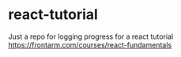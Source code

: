 # react-tutorial
Just a repo for logging progress for a react tutorial https://frontarm.com/courses/react-fundamentals
